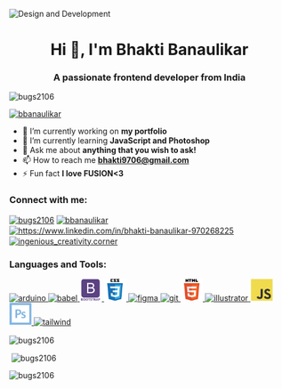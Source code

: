 

<!--
### Hi there 👋
**bugs2106/bugs2106** is a ✨ _special_ ✨ repository because its `README.md` (this file) appears on your GitHub profile.

Here are some ideas to get you started:

- 🔭 I’m currently working on ...
- 🌱 I’m currently learning ...
- 👯 I’m looking to collaborate on ...
- 🤔 I’m looking for help with ...
- 💬 Ask me about ...
- 📫 How to reach me: ...
- 😄 Pronouns: ...
- ⚡ Fun fact: ...
-->
![Design and Development](https://github.com/bugs2106/bugs2106/blob/main/github-banner.png)
<h1 align="center">Hi 👋, I'm Bhakti Banaulikar</h1>
<h3 align="center">A passionate frontend developer from India</h3>

<p align="left"> <img src="https://komarev.com/ghpvc/?username=bugs2106&label=Profile%20views&color=0e75b6&style=flat" alt="bugs2106" /> </p>

<p align="left"> <a href="https://twitter.com/bbanaulikar" target="blank"><img src="https://img.shields.io/twitter/follow/bbanaulikar?logo=twitter&style=for-the-badge" alt="bbanaulikar" /></a> </p>

- 🔭 I’m currently working on **my portfolio**
- 🌱 I’m currently learning **JavaScript and Photoshop**
- 💬 Ask me about **anything that you wish to ask!**
- 📫 How to reach me **bhakti9706@gmail.com**
- ⚡ Fun fact **I love FUSION<3**

<h3 align="left">Connect with me:</h3>
<p align="left">
<a href="https://dev.to/bugs2106" target="blank"><img align="center" src="https://cdn.jsdelivr.net/npm/simple-icons@3.0.1/icons/dev-dot-to.svg" alt="bugs2106" height="30" width="40" /></a>
<a href="https://twitter.com/bbanaulikar" target="blank"><img align="center" src="https://raw.githubusercontent.com/rahuldkjain/github-profile-readme-generator/master/src/images/icons/Social/twitter.svg" alt="bbanaulikar" height="30" width="40" /></a>
<a href="https://linkedin.com/in/https://www.linkedin.com/in/bhakti-banaulikar-970268225" target="blank"><img align="center" src="https://raw.githubusercontent.com/rahuldkjain/github-profile-readme-generator/master/src/images/icons/Social/linked-in-alt.svg" alt="https://www.linkedin.com/in/bhakti-banaulikar-970268225" height="30" width="40" /></a>
<a href="https://instagram.com/ingenious_creativity.corner" target="blank"><img align="center" src="https://raw.githubusercontent.com/rahuldkjain/github-profile-readme-generator/master/src/images/icons/Social/instagram.svg" alt="ingenious_creativity.corner" height="30" width="40" /></a>
</p>

<h3 align="left">Languages and Tools:</h3>
<p align="left"> <a href="https://www.arduino.cc/" target="_blank"> <img src="https://cdn.worldvectorlogo.com/logos/arduino-1.svg" alt="arduino" width="40" height="40"/> </a> <a href="https://babeljs.io/" target="_blank"> <img src="https://www.vectorlogo.zone/logos/babeljs/babeljs-icon.svg" alt="babel" width="40" height="40"/> </a> <a href="https://getbootstrap.com" target="_blank"> <img src="https://raw.githubusercontent.com/devicons/devicon/master/icons/bootstrap/bootstrap-plain-wordmark.svg" alt="bootstrap" width="40" height="40"/> </a> <a href="https://www.w3schools.com/css/" target="_blank"> <img src="https://raw.githubusercontent.com/devicons/devicon/master/icons/css3/css3-original-wordmark.svg" alt="css3" width="40" height="40"/> </a> <a href="https://www.figma.com/" target="_blank"> <img src="https://www.vectorlogo.zone/logos/figma/figma-icon.svg" alt="figma" width="40" height="40"/> </a> <a href="https://git-scm.com/" target="_blank"> <img src="https://www.vectorlogo.zone/logos/git-scm/git-scm-icon.svg" alt="git" width="40" height="40"/> </a> <a href="https://www.w3.org/html/" target="_blank"> <img src="https://raw.githubusercontent.com/devicons/devicon/master/icons/html5/html5-original-wordmark.svg" alt="html5" width="40" height="40"/> </a> <a href="https://www.adobe.com/in/products/illustrator.html" target="_blank"> <img src="https://www.vectorlogo.zone/logos/adobe_illustrator/adobe_illustrator-icon.svg" alt="illustrator" width="40" height="40"/> </a> <a href="https://developer.mozilla.org/en-US/docs/Web/JavaScript" target="_blank"> <img src="https://raw.githubusercontent.com/devicons/devicon/master/icons/javascript/javascript-original.svg" alt="javascript" width="40" height="40"/> </a> <a href="https://www.photoshop.com/en" target="_blank"> <img src="https://raw.githubusercontent.com/devicons/devicon/master/icons/photoshop/photoshop-line.svg" alt="photoshop" width="40" height="40"/> </a> <a href="https://tailwindcss.com/" target="_blank"> <img src="https://www.vectorlogo.zone/logos/tailwindcss/tailwindcss-icon.svg" alt="tailwind" width="40" height="40"/> </a> </p>

<p><img align="center" src="https://github-readme-stats.vercel.app/api/top-langs?username=bugs2106&show_icons=true&locale=en&layout=compact&theme=radical" alt="bugs2106" /></p>
<p>&nbsp;<img align="center" src="https://github-readme-stats.vercel.app/api?username=bugs2106&show_icons=true&locale=en&theme=algolia" alt="bugs2106" /></p>






<p><img align="left" src="https://github-readme-streak-stats.herokuapp.com/?user=bugs2106&theme=buefy" alt="bugs2106" /></p>
